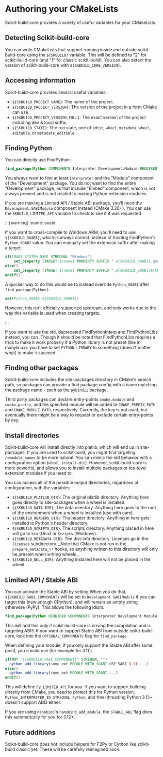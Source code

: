 # Authoring your CMakeLists

Scikit-build-core provides a variety of useful variables for your CMakeLists.

## Detecting Scikit-build-core

You can write CMakeLists that support running inside and outside
scikit-build-core using the `${SKBUILD}` variable. This will be defined to "2"
for scikit-build-core (and "1" for classic scikit-build). You can also detect
the version of scikit-build-core with `${SKBUILD_CORE_VERSION}`.

## Accessing information

Scikit-build-core provides several useful variables:

- `${SKBUILD_PROJECT_NAME}`: The name of the project.
- `${SKBUILD_PROJECT_VERSION}`: The version of the project in a form CMake can
  use.
- `${SKBUILD_PROJECT_VERSION_FULL}`: The exact version of the project including
  dev & local suffix.
- `${SKBUILD_STATE}`: The run state, one of `sdist`, `wheel`, `metadata_wheel`,
  `editable`, or `metadata_editable`.

## Finding Python

You can directly use FindPython:

```cmake
find_package(Python COMPONENTS Interpreter Development.Module REQUIRED)
```

You always want to find at least `Interpreter` and the "Module" component of the
"Development" package. You do not want to find the entire "Development" package,
as that include "Embed" component, which is not always present and is not
related to making Python extension modules.

If you are making a Limited API / Stable ABI package, you'll need the
`Development.SABIModule` component instead (CMake 3.26+). You can use the
`SKBUILD_LIMITED_API` variable to check to see if it was requested.

<!-- prettier-ignore-start -->
:::{warning}
:name: soabi

If you want to cross-compile to Windows ARM, you'll need to use
`${SKBUILD_SOABI}`, which is always correct, instead of trusting FindPython's
`Python_SOABI` value. You can manually set the extension suffix after making a
target:

```cmake
if(CMAKE_SYSTEM_NAME STREQUAL "Windows")
    set_property (TARGET ${name} PROPERTY SUFFIX ".${SKBUILD_SOABI}.pyd")
else()
    set_property (TARGET ${name} PROPERTY SUFFIX ".${SKBUILD_SOABI}${CMAKE_SHARED_MODULE_SUFFIX}")
endif()
```
<!-- prettier-ignore-end -->

A quicker way to do this would be to instead override `Python_SOABI` after
`find_package(Python)`:

```cmake
set(Python_SOABI ${SKBUILD_SOABI})
```

However, this isn't officially supported upstream, and only works due to the way
this variable is used when creating targets.

:::

If you want to use the old, deprecated FindPythonInterp and FindPythonLibs
instead, you can. Though it should be noted that FindPythonLibs requires a trick
to make it work properly if a Python library is not preset (like in manylinux):
you have to set `PYTHON_LIBRARY` to something (doesn't matter what) to make it
succeed.

## Finding other packages

Scikit-build-core includes the site-packages directory in CMake's search path,
so packages can provide a find package config with a name matching the package
name - such as the `pybind11` package.

Third party packages can declare entry-points `cmake.module` and `cmake.prefix`,
and the specified module will be added to `CMAKE_PREFIX_PATH` and
`CMAKE_MODULE_PATH`, respectively. Currently, the key is not used, but
eventually there might be a way to request or exclude certain entry-points by
key.

## Install directories

Scikit-build-core will install directly into platlib, which will end up in
site-packages. If you are used to scikit-build, you might find targeting
`/<module_name>` to be more natural. You can mimic the old behavior with a
configuration option (`wheel.install-dir`). However, scikit-build-core is more
powerful, and allows you to install multiple packages or top-level extension
modules if you need to.

You can access all of the possible output directories, regardless of
configuration, with the variables:

- `${SKBUILD_PLATLIB_DIR}`: The original platlib directory. Anything here goes
  directly to site-packages when a wheel is installed.
- `${SKBUILD_DATA_DIR}`: The data directory. Anything here goes to the root of
  the environment when a wheel is installed (use with care).
- `${SKBUILD_HEADERS_DIR}`: The header directory. Anything in here gets
  installed to Python's header directory.
- `${SKBUILD_SCRIPTS_DIR}`: The scripts directory. Anything placed in here will
  go to `bin` (Unix) or `Scripts` (Windows).
- `${SKBUILD_METADATA_DIR}`: The dist-info directory. Licenses go in the
  `licenses` subdirectory. _Note that CMake is not run in the
  `prepare_metadata_\*` hooks, so anything written to this directory will only
  be present when writing wheels.\_
- `${SKBUILD_NULL_DIR}`: Anything installed here will not be placed in the
  wheel.

## Limited API / Stable ABI

You can activate the Stable ABI by setting When you do that,
`${SKBUILD_SABI_COMPONENT}` will be set to `Development.SABIModule` if you can
target this (new enough CPython), and will remain an empty string otherwise
(PyPy). This allows the following idiom:

```cmake
find_package(Python REQUIRED COMPONENTS Interpreter Development.Module ${SKBUILD_SABI_COMPONENT})
```

This will add this only if scikit-build-core is driving the compilation and is
targeting ABI3. If you want to support Stable ABI from outside
scikit-build-core, look into the `OPTIONAL_COMPONENTS` flag for `find_package`.

When defining your module, if you only support the Stable ABI after some point,
you should use (for example for 3.11):

```cmake
if(NOT "${SKBUILD_SABI_COMPONENT}" STREQUAL "")
  python_add_library(some_ext MODULE WITH_SOABI USE_SABI 3.11 ...)
else()
  python_add_library(some_ext MODULE WITH_SOABI ...)
endif()
```

This will define `Py_LIMITED_API` for you. If you want to support building
directly from CMake, you need to protect this for Python version,
`Python_INTERPRETER_ID STREQUAL Python`, and free-threading Python 3.13+ doesn't
support ABI3 either.

If you are using `nanobind`'s `nanobind_add_module`, the `STABLE_ABI` flag does
this automatically for you for 3.12+.

## Future additions

Scikit-build-core does not include helpers for F2Py or Cython like scikit-build
classic yet. These will be carefully reimagined soon.

